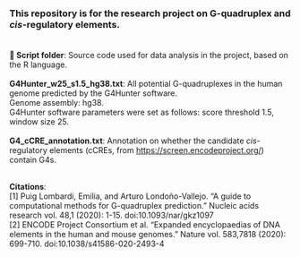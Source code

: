 ### This repository is for the research project on G-quadruplex and *cis*-regulatory elements.<br><br>

**📁 Script folder**: Source code used for data analysis in the project, based on the R language.<br><br>
**G4Hunter_w25_s1.5_hg38.txt**: All potential G-quadruplexes in the human genome predicted by the G4Hunter software. <br>
								Genome assembly: hg38. <br>
								G4Hunter software parameters were set as follows: score threshold 1.5, window size 25.<br><br>
**G4_cCRE_annotation.txt**: Annotation on whether the candidate *cis*-regulatory elements (cCREs, from https://screen.encodeproject.org/) contain G4s.<br><br>

**Citations**:<br>
[1] Puig Lombardi, Emilia, and Arturo Londoño-Vallejo. “A guide to computational methods for G-quadruplex prediction.” Nucleic acids research vol. 48,1 (2020): 1-15. doi:10.1093/nar/gkz1097<br>
[2] ENCODE Project Consortium et al. “Expanded encyclopaedias of DNA elements in the human and mouse genomes.” Nature vol. 583,7818 (2020): 699-710. doi:10.1038/s41586-020-2493-4<br>
